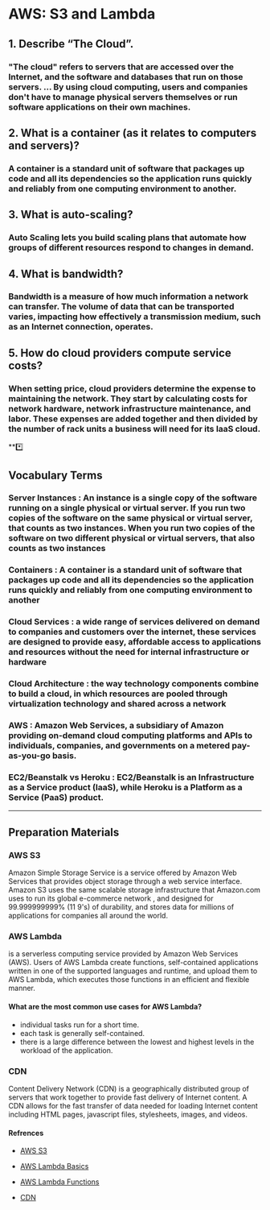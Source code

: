 # AWS: S3 and Lambda

## 1. Describe “The Cloud”.

### "The cloud" refers to servers that are accessed over the Internet, and the software and databases that run on those servers. ... By using cloud computing, users and companies don't have to manage physical servers themselves or run software applications on their own machines.

## 2. What is a container (as it relates to computers and servers)?
### A container is a standard unit of software that packages up code and all its dependencies so the application runs quickly and reliably from one computing environment to another.

## 3. What is auto-scaling?
### Auto Scaling lets you build scaling plans that automate how groups of different resources respond to changes in demand.

## 4. What is bandwidth?
### Bandwidth is a measure of how much information a network can transfer. The volume of data that can be transported varies, impacting how effectively a transmission medium, such as an Internet connection, operates.

## 5. How do cloud providers compute service costs?
### When setting price, cloud providers determine the expense to maintaining the network. They start by calculating costs for network hardware, network infrastructure maintenance, and labor. These expenses are added together and then divided by the number of rack units a business will need for its IaaS cloud.
***️⃣
## Vocabulary Terms

### Server Instances : An instance is a single copy of the software running on a single physical or virtual server. If you run two copies of the software on the same physical or virtual server, that counts as two instances. When you run two copies of the software on two different physical or virtual servers, that also counts as two instances

### Containers : A container is a standard unit of software that packages up code and all its dependencies so the application runs quickly and reliably from one computing environment to another

### Cloud Services : a wide range of services delivered on demand to companies and customers over the internet, these services are designed to provide easy, affordable access to applications and resources without the need for internal infrastructure or hardware

### Cloud Architecture : the way technology components combine to build a cloud, in which resources are pooled through virtualization technology and shared across a network

### AWS : Amazon Web Services, a subsidiary of Amazon providing on-demand cloud computing platforms and APIs to individuals, companies, and governments on a metered pay-as-you-go basis.

### EC2/Beanstalk vs Heroku : EC2/Beanstalk is an Infrastructure as a Service product (IaaS), while Heroku is a Platform as a Service (PaaS) product.
***
## Preparation Materials

### AWS S3
Amazon Simple Storage Service is a service offered by Amazon Web Services that provides object storage through a web service interface. Amazon S3 uses the same scalable storage infrastructure that Amazon.com uses to run its global e-commerce network , and designed for 99.999999999% (11 9's) of durability, and stores data for millions of applications for companies all around the world. 
### AWS Lambda 

 is a serverless computing service provided by Amazon Web Services (AWS). Users of AWS Lambda create functions, self-contained applications written in one of the supported languages and runtime, and upload them to AWS Lambda, which executes those functions in an efficient and flexible manner.

#### What are the most common use cases for AWS Lambda? 

* individual tasks run for a short time.
* each task is generally self-contained.
* there is a large difference between the lowest and highest levels in the workload of the application.


### CDN 
Content Delivery Network (CDN) is a geographically distributed group of servers that work together to provide fast delivery of Internet content. A CDN allows for the fast transfer of data needed for loading Internet content including HTML pages, javascript files, stylesheets, images, and videos.

#### Refrences

* [AWS S3](https://aws.amazon.com/s3/)

* [AWS Lambda Basics](https://www.serverless.com/aws-lambda)

* [AWS Lambda Functions](https://aws.amazon.com/lambda/)

* [CDN](https://cyberhoot.com/cybrary/content-delivery-network-cdn/)